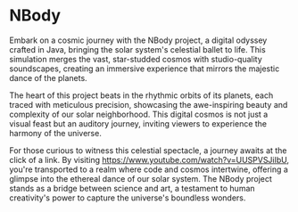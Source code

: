 # NBody
Embark on a cosmic journey with the NBody project, a digital odyssey crafted in Java, bringing the solar system's celestial ballet to life. This simulation merges the vast, star-studded cosmos with studio-quality soundscapes, creating an immersive experience that mirrors the majestic dance of the planets.

The heart of this project beats in the rhythmic orbits of its planets, each traced with meticulous precision, showcasing the awe-inspiring beauty and complexity of our solar neighborhood. This digital cosmos is not just a visual feast but an auditory journey, inviting viewers to experience the harmony of the universe.

For those curious to witness this celestial spectacle, a journey awaits at the click of a link. By visiting https://www.youtube.com/watch?v=UUSPVSJiIbU, you're transported to a realm where code and cosmos intertwine, offering a glimpse into the ethereal dance of our solar system. The NBody project stands as a bridge between science and art, a testament to human creativity's power to capture the universe's boundless wonders.
